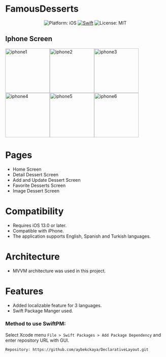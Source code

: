# FamousDesserts

<p align="center">
  <img src="https://img.shields.io/badge/Platform-iOS%2013.0+-lightgrey.svg" alt="Platform: iOS">
<a href="https://developer.apple.com/swift/"><img src="https://img.shields.io/badge/Swift-5.0-orange.svg?style=flat" alt="Swift"/></a>
<img src="https://img.shields.io/github/license/erikmartens/NearbyWeather.svg?style=flat" alt="License: MIT">
</p>


## Iphone Screen

<img width="140" alt="iphone1" src="https://user-images.githubusercontent.com/47946453/132893299-711c157e-4faf-4060-8f74-356a362e38bc.png"><img width="140" alt="iphone2" src="https://user-images.githubusercontent.com/47946453/132893300-0f05b3f3-32b5-4c23-897d-c974d00e0b68.png"><img width="140" alt="iphone3" src="https://user-images.githubusercontent.com/47946453/132893304-803d3e01-2558-410a-b955-661ec62415e8.png"><img width="140" alt="iphone4" src="https://user-images.githubusercontent.com/47946453/132895555-21ca7b8b-c54f-4478-b154-55fd163e182b.png"><img width="140" alt="iphone5" src="https://user-images.githubusercontent.com/47946453/132893313-63f0065d-67be-4830-b2d0-0eeff71bd5ac.png"><img width="140" alt="iphone6" src="https://user-images.githubusercontent.com/47946453/132893390-e2a7e025-81ef-4919-96b0-71ea01a3bc79.png">

# Pages
- Home Screen
- Detail Dessert Screen
- Add and Update Dessert Screen
- Favorite Desserts Screen
- Image Dessert Screen

# Compatibility
- Requires iOS 13.0 or later. 
- Compatible with iPhone.
- The application supports English, Spanish and Turkish languages.

# Architecture
- MVVM architecture was used in this project.

# Features
- Added localizable feature for 3 languages.
- Swift Package Manger used.

### Method to use SwiftPM:
Select Xcode menu `File > Swift Packages > Add Package Dependency` and enter repository URL with GUI.  
```
Repository: https://github.com/aybekckaya/DeclarativeLayout.git
```
